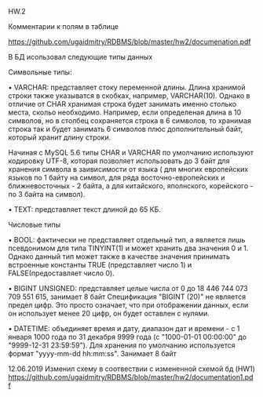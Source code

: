 HW.2 

Комментарии к полям в таблице

https://github.com/ugaidmitry/RDBMS/blob/master/hw2/documenation.pdf

В БД исользовал следующие типы данных

Символьные типы:

•	VARCHAR: представляет стоку переменной длины.
Длина хранимой строки также указыватся в скобках, например, VARCHAR(10). Однако в отличие от CHAR хранимая строка будет занимать именно столько места, скольо необходимо. Например, если определеная длина в 10 символов, но в столбец сохраняется строка в 6 символов, то хранимая строка так и будет занимать 6 символов плюс дополнительный байт, который хранит длину строки.

Начиная с MySQL 5.6 типы CHAR и VARCHAR по умолчанию используют кодировку UTF-8, которая позволяет использовать до 3 байт для хранения символа в заивисимости от языка ( для многих европейских языков по 1 байту на символ, для ряда восточно-европейских и ближневосточных - 2 байта, а для китайского, яполнского, корейского - по 3 байта на символ).

•	TEXT: представляет текст длиной до 65 КБ.

Числовые типы

•	BOOL: фактически не представляет отдельный тип, а является лишь псевдонимом для типа TINYINT(1) и может хранить два значения 0 и 1. Однако данный тип может также в качестве значения принимать встроенные константы TRUE (представляет число 1) и FALSE(предоставляет число 0).

•	BIGINT UNSIGNED: представляет целые числа от 0 до 18 446 744 073 709 551 615, занимает 8 байт
Спецификация "BIGINT (20)" не является предел цифр. Это просто означает, что при отображении данных, если он использует менее 20 цифр, он будет оставлен с нулями.

•	DATETIME: объединяет время и дату, диапазон дат и времени - с 1 января 1000 года по 31 декабря 9999 года (с "1000-01-01 00:00:00" до "9999-12-31 23:59:59"). Для хранения по умолчанию используется формат "yyyy-mm-dd hh:mm:ss". Занимает 8 байт

12.06.2019
Изменил схему в соотвествии с измененной схемой бд (HW1)
https://github.com/ugaidmitry/RDBMS/blob/master/hw2/documentation1.pdf
